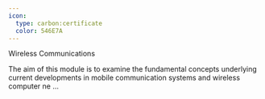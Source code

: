 ```yaml
---
icon:
  type: carbon:certificate
  color: 546E7A
---
```

Wireless Communications

The aim of this module is to examine the fundamental concepts underlying current developments in mobile communication systems and wireless computer ne ... 
